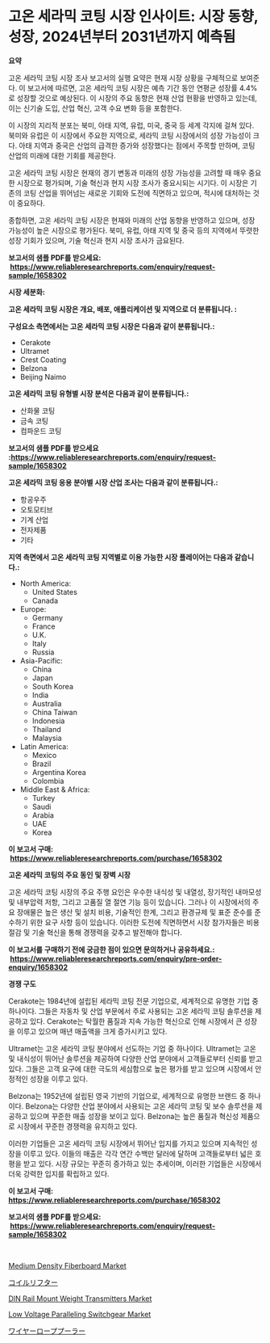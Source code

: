 <p><h1>고온 세라믹 코팅 시장 인사이트: 시장 동향, 성장, 2024년부터 2031년까지 예측됨</h1></p><p><strong>요약</strong></p>
<p><p>고온 세라믹 코팅 시장 조사 보고서의 실행 요약은 현재 시장 상황을 구체적으로 보여준다. 이 보고서에 따르면, 고온 세라믹 코팅 시장은 예측 기간 동안 연평균 성장률 4.4%로 성장할 것으로 예상된다. 이 시장의 주요 동향은 현재 산업 현황을 반영하고 있는데, 이는 신기술 도입, 산업 혁신, 고객 수요 변화 등을 포함한다.</p><p>이 시장의 지리적 분포는 북미, 아태 지역, 유럽, 미국, 중국 등 세계 각지에 걸쳐 있다. 북미와 유럽은 이 시장에서 주요한 지역으로, 세라믹 코팅 시장에서의 성장 가능성이 크다. 아태 지역과 중국은 산업의 급격한 증가와 성장했다는 점에서 주목할 만하며, 코팅 산업의 미래에 대한 기회를 제공한다. </p><p>고온 세라믹 코팅 시장은 현재의 경기 변동과 미래의 성장 가능성을 고려할 때 매우 중요한 시장으로 평가되며, 기술 혁신과 현지 시장 조사가 중요시되는 시기다. 이 시장은 기존의 코팅 산업을 뛰어넘는 새로운 기회와 도전에 직면하고 있으며, 적시에 대처하는 것이 중요하다.</p><p>종합하면, 고온 세라믹 코팅 시장은 현재와 미래의 산업 동향을 반영하고 있으며, 성장 가능성이 높은 시장으로 평가된다. 북미, 유럽, 아태 지역 및 중국 등의 지역에서 뚜렷한 성장 기회가 있으며, 기술 혁신과 현지 시장 조사가 금요된다.</p></p>
<p><strong>보고서의 샘플 PDF를 받으세요: &nbsp;<a href="https://www.reliableresearchreports.com/enquiry/request-sample/1658302">https://www.reliableresearchreports.com/enquiry/request-sample/1658302</a></strong></p>
<p><strong>시장 세분화:</strong></p>
<p><strong> 고온 세라믹 코팅 시장은 개요, 배포, 애플리케이션 및 지역으로 더 분류됩니다. :</strong></p>
<p><strong>구성요소 측면에서는 고온 세라믹 코팅 시장은 다음과 같이 분류됩니다.:</strong></p>
<p><ul><li>Cerakote</li><li>Ultramet</li><li>Crest Coating</li><li>Belzona</li><li>Beijing Naimo</li></ul></p>
<p><strong> 고온 세라믹 코팅 유형별 시장 분석은 다음과 같이 분류됩니다.:</strong></p>
<p><ul><li>산화물 코팅</li><li>금속 코팅</li><li>컴파운드 코팅</li></ul></p>
<p><strong>보고서의 샘플 PDF를 받으세요 :<a href="https://www.reliableresearchreports.com/enquiry/request-sample/1658302">https://www.reliableresearchreports.com/enquiry/request-sample/1658302</a></strong></p>
<p><strong> 고온 세라믹 코팅 응용 분야별 시장 산업 조사는 다음과 같이 분류됩니다.:</strong></p>
<p><ul><li>항공우주</li><li>오토모티브</li><li>기계 산업</li><li>전자제품</li><li>기타</li></ul></p>
<p><strong>지역 측면에서 고온 세라믹 코팅 지역별로 이용 가능한 시장 플레이어는 다음과 같습니다.:</strong></p>
<p><ul>
    <li>
        North America:
        <ul>
            <li>United States</li>
            <li>Canada</li>
        </ul>
    </li>
    <li>
        Europe:
        <ul>
            <li>Germany</li>
            <li>France</li>
            <li>U.K.</li>
            <li>Italy</li>
            <li>Russia</li>
        </ul>
    </li>
    <li>
        Asia-Pacific:
        <ul>
            <li>China</li>
            <li>Japan</li>
            <li>South Korea</li>
            <li>India</li>
            <li>Australia</li>
            <li>China Taiwan</li>
            <li>Indonesia</li>
            <li>Thailand</li>
            <li>Malaysia</li>
        </ul>
    </li>
    <li>
        Latin America:
        <ul>
            <li>Mexico</li>
            <li>Brazil</li>
            <li>Argentina Korea</li>
            <li>Colombia</li>
        </ul>
    </li>
    <li>
        Middle East & Africa:
        <ul>
            <li>Turkey</li>
            <li>Saudi</li>
            <li>Arabia</li>
            <li>UAE</li>
            <li>Korea</li>
        </ul>
    </li>
    </ul></p>
<p><strong>이 보고서 구매: &nbsp;<a href="https://www.reliableresearchreports.com/purchase/1658302">https://www.reliableresearchreports.com/purchase/1658302</a></strong></p>
<p><strong>고온 세라믹 코팅의 주요 동인 및 장벽 시장</strong></p>
<p><p>고온 세라믹 코팅 시장의 주요 주행 요인은 우수한 내식성 및 내열성, 장기적인 내마모성 및 내부압력 저항, 그리고 고품질 열 절연 기능 등이 있습니다. 그러나 이 시장에서의 주요 장애물은 높은 생산 및 설치 비용, 기술적인 한계, 그리고 환경규제 및 표준 준수를 준수하기 위한 요구 사항 등이 있습니다. 이러한 도전에 직면하면서 시장 참가자들은 비용 절감 및 기술 혁신을 통해 경쟁력을 갖추고 발전해야 합니다.</p></p>
<p><strong>이 보고서를 구매하기 전에 궁금한 점이 있으면 문의하거나 공유하세요.: &nbsp;<a href="https://www.reliableresearchreports.com/enquiry/pre-order-enquiry/1658302">https://www.reliableresearchreports.com/enquiry/pre-order-enquiry/1658302</a></strong></p>
<p><strong>경쟁 구도</strong></p>
<p><p>Cerakote는 1984년에 설립된 세라믹 코팅 전문 기업으로, 세계적으로 유명한 기업 중 하나이다. 그들은 자동차 및 산업 부문에서 주로 사용되는 고온 세라믹 코팅 솔루션을 제공하고 있다. Cerakote는 탁월한 품질과 지속 가능한 혁신으로 인해 시장에서 큰 성장을 이루고 있으며 매년 매출액을 크게 증가시키고 있다.</p><p>Ultramet는 고온 세라믹 코팅 분야에서 선도하는 기업 중 하나이다. Ultramet는 고온 및 내식성이 뛰어난 솔루션을 제공하여 다양한 산업 분야에서 고객들로부터 신뢰를 받고 있다. 그들은 고객 요구에 대한 극도의 세심함으로 높은 평가를 받고 있으며 시장에서 안정적인 성장을 이루고 있다.</p><p>Belzona는 1952년에 설립된 영국 기반의 기업으로, 세계적으로 유명한 브랜드 중 하나이다. Belzona는 다양한 산업 분야에서 사용되는 고온 세라믹 코팅 및 보수 솔루션을 제공하고 있으며 꾸준한 매출 성장을 보이고 있다. Belzona는 높은 품질과 혁신성 제품으로 시장에서 꾸준한 경쟁력을 유지하고 있다.</p><p>이러한 기업들은 고온 세라믹 코팅 시장에서 뛰어난 입지를 가지고 있으며 지속적인 성장을 이루고 있다. 이들의 매출은 각각 연간 수백만 달러에 달하며 고객들로부터 넓은 호평을 받고 있다. 시장 규모는 꾸준히 증가하고 있는 추세이며, 이러한 기업들은 시장에서 더욱 강력한 입지를 확립하고 있다.</p></p>
<p><strong>이 보고서 구매: &nbsp; <a href="https://www.reliableresearchreports.com/purchase/1658302">https://www.reliableresearchreports.com/purchase/1658302</a></strong></p>
<p><strong>보고서의 샘플 PDF를 받으세요: &nbsp;<a href="https://www.reliableresearchreports.com/enquiry/request-sample/1658302">https://www.reliableresearchreports.com/enquiry/request-sample/1658302</a></strong><strong></strong></p>
<p>&nbsp;</p>
<p><p><a href="https://cat-emmental-94b.notion.site/Medium-Density-Fiberboard-Market-Provides-a-Comprehensive-Analysis-Including-a-Macro-Overview-of-the-fab0174d68024cf5808c97e1c1166a79">Medium Density Fiberboard Market</a></p><p><a href="https://github.com/nemesis2824/Market-Research-Report-List-1/blob/main/241934313318.md">コイルリフター</a></p><p><a href="https://github.com/wwwkeltoum/Market-Research-Report-List-2/blob/main/din-rail-mount-weight-transmitters-market.md">DIN Rail Mount Weight Transmitters Market</a></p><p><a href="https://view.publitas.com/reportprime-1/low-voltage-paralleling-switchgear-market-with-the-goal-of-estimating-the-market-size-and-future-growth-potential-of-various-market-segments-based-on-component-applications-end-user-and-region/">Low Voltage Paralleling Switchgear Market</a></p><p><a href="https://github.com/pepo3k/Market-Research-Report-List-1/blob/main/687624313317.md">ワイヤーローププーラー</a></p></p>